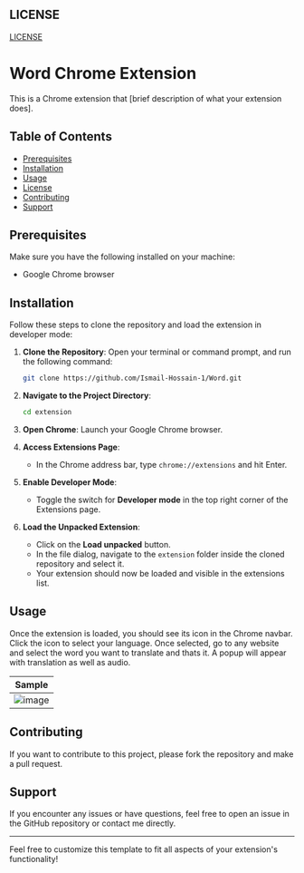 ## LICENSE
[LICENSE](LICENSE)

# Word Chrome Extension

This is a Chrome extension that [brief description of what your extension does]. 

## Table of Contents
- [Prerequisites](#prerequisites)
- [Installation](#installation)
- [Usage](#usage)
- [License](#license)
- [Contributing](#contributing)
- [Support](#support)

## Prerequisites

Make sure you have the following installed on your machine:

- Google Chrome browser

## Installation

Follow these steps to clone the repository and load the extension in developer mode:

1. **Clone the Repository**: Open your terminal or command prompt, and run the following command:

    ```bash
    git clone https://github.com/Ismail-Hossain-1/Word.git
    ```

2. **Navigate to the Project Directory**:

    ```bash
    cd extension
    ```

3. **Open Chrome**: Launch your Google Chrome browser.

4. **Access Extensions Page**:
    - In the Chrome address bar, type `chrome://extensions` and hit Enter.

5. **Enable Developer Mode**: 
    - Toggle the switch for **Developer mode** in the top right corner of the Extensions page.

6. **Load the Unpacked Extension**:
    - Click on the **Load unpacked** button.
    - In the file dialog, navigate to the `extension` folder inside the cloned repository and select it. 
    - Your extension should now be loaded and visible in the extensions list.

## Usage

Once the extension is loaded, you should see its icon in the Chrome navbar. Click the icon to select your language. Once selected, go to any website and select the word you want to translate and thats it. A popup will appear with translation as well as audio.

|Sample|
|---|
| ![image](https://d112y698adiu2z.cloudfront.net/photos/production/software_photos/003/169/906/datas/gallery.jpg)|

## Contributing

If you want to contribute to this project, please fork the repository and make a pull request. 

## Support

If you encounter any issues or have questions, feel free to open an issue in the GitHub repository or contact me directly.

---

Feel free to customize this template to fit all aspects of your extension's functionality!
